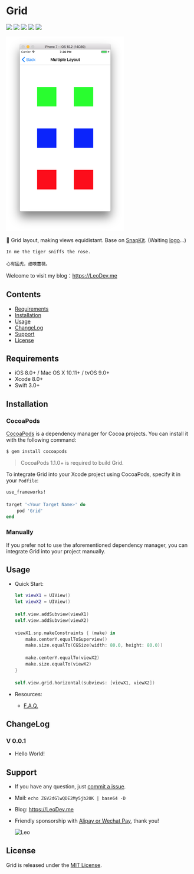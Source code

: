 <H1>Grid</H1>

<p align="center">

<a href="https://travis-ci.org/iTofu/Grid"><img src="https://img.shields.io/travis/iTofu/Grid.svg?style=flat"></a>
<a href="http://cocoadocs.org/docsets/Gri"><img src="https://img.shields.io/cocoapods/v/Grid.svg"></a>
<a href="https://raw.githubusercontent.com/iTofu/Grid/master/LICENSE"><img src="https://img.shields.io/cocoapods/l/Grid.svg"></a>
<a href="http://cocoadocs.org/docsets/Grid"><img src="https://img.shields.io/cocoapods/p/Grid.svg"></a>
<a href="https://LeoDev.me"><img src="https://img.shields.io/badge/blog-LeoDev.me-brightgreen.svg"></a>

</p>

<p>

<img src="https://raw.githubusercontent.com/iTofu/Grid/master/DemoImages/GirdDemo.png" alt="Gird" title="Gird" width="320"/>

🏁 Grid layout, making views equidistant. Base on [SnapKit](https://github.com/SnapKit/SnapKit). (Waiting [logo](mailto:leodaxia@gmail.com)...)

</p>

```
In me the tiger sniffs the rose.

心有猛虎，细嗅蔷薇。
```

Welcome to visit my blog：https://LeoDev.me



## Contents

* [Requirements](https://github.com/iTofu/Grid#requirements)
* [Installation](https://github.com/iTofu/Grid#installation)
* [Usage](https://github.com/iTofu/Grid#usage)
* [ChangeLog](https://github.com/iTofu/Grid#changelog)
* [Support](https://github.com/iTofu/Grid#support)
* [License](https://github.com/iTofu/Grid#license)



## Requirements

* iOS 8.0+ / Mac OS X 10.11+ / tvOS 9.0+
* Xcode 8.0+
* Swift 3.0+



## Installation

### CocoaPods

[CocoaPods](http://cocoapods.org) is a dependency manager for Cocoa projects. You can install it with the following command:

```bash
$ gem install cocoapods
```

> CocoaPods 1.1.0+ is required to build Grid.

To integrate Grid into your Xcode project using CocoaPods, specify it in your `Podfile`:

```ruby
use_frameworks!

target '<Your Target Name>' do
    pod 'Grid'
end
```

### Manually

If you prefer not to use the aforementioned dependency manager, you can integrate Grid into your project manually.



## Usage

* Quick Start:

  ```swift
  let viewX1 = UIView()
  let viewX2 = UIView()

  self.view.addSubview(viewX1)
  self.view.addSubview(viewX2)

  viewX1.snp.makeConstraints { (make) in
      make.centerY.equalToSuperview()
      make.size.equalTo(CGSize(width: 80.0, height: 80.0))
    
      make.centerY.equalTo(viewX2)
      make.size.equalTo(viewX2)
  }

  self.view.grid.horizontal(subviews: [viewX1, viewX2])
  ```

* Resources:

  * [F.A.Q.](https://github.com/iTofu/Grid/issues?q=)



## ChangeLog

### V 0.0.1

* Hello World!



## Support

* If you have any question, just [commit a issue](https://github.com/iTofu/Grid/issues/new).

* Mail: `echo ZGV2dGlwQDE2My5jb20K | base64 -D`

* Blog: https://LeoDev.me

* Friendly sponsorship with [Alipay or Wechat Pay](https://cdnqiniu.leodev.me/paid_to_leo.png), thank you!

  ![Leo](https://cdnqiniu.leodev.me/paid_to_leo.png)


## License

Grid is released under the [MIT License](https://github.com/iTofu/Grid/blob/master/LICENSE).

